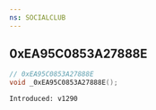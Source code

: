 ```yaml
---
ns: SOCIALCLUB
---
```

## 0xEA95C0853A27888E

```c
// 0xEA95C0853A27888E
void _0xEA95C0853A27888E();
```

```
Introduced: v1290
```

